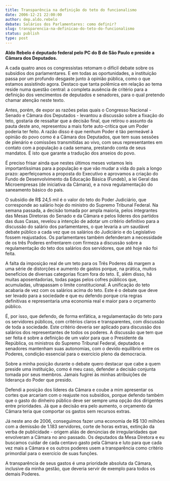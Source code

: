 ```yaml
---
title: Transparência na definição do teto do funcionalismo
date: 2006-12-21 22:00:00
author: dep.aldo.rebelo
debate: Salários dos Parlamentares: como definir?
slug: transparencia-na-definicao-do-teto-do-funcionalismo
status: publish 
type: post
---
```


**Aldo Rebelo é deputado federal pelo PC do B de São Paulo e preside a Câmara dos Deputados.**  
  
A cada quatro anos os congressistas retomam o difícil debate sobre os subsídios dos parlamentares. E em todas as oportunidades, a instituição passa por um profundo desgaste junto à opinião pública, como o que estamos assistindo agora. Destaco que tanta polêmica em relação ao tema reside numa questão central: a completa ausência de critério para a definição dos vencimentos de deputados e senadores, para o qual pretendo chamar atenção neste texto.  
  
Antes, porém, de expor as razões pelas quais o Congresso Nacional - Senado e Câmara dos Deputados - levantou a discussão sobre a fixação do teto, gostaria de ressaltar que a decisão final, que retirou o assunto da pauta deste ano, representou a mais forte auto-crítica que um Poder poderia ter feito. A razão disso é que nenhum Poder é tão permeável à opinião do povo como é a Câmara dos Deputados, que tem suas sessões de plenário e comissões transmitidas ao vivo, com seus representantes em contato com a população a cada semana, prestando conta de seus mandatos. É isto que garante a tradução dos anseios do povo.   
  
É preciso frisar ainda que nestes últimos meses votamos leis importantíssimas para a população e que vão mudar a vida do país a longo prazo: aperfeiçoamos a proposta do Executivo e aprovamos a criação do Fundo de Desenvolvimento da Educação Básica (Fundeb), a lei Geral das Microempresas (de iniciativa da Câmara), e a nova regulamentação do saneamento básico do país.   
  
O subsídio de R$ 24,5 mil é o valor do teto do Poder Judiciário, que corresponde ao salário hoje do ministro do Supremo Tribunal Federal. Na semana passada, a decisão tomada por ampla maioria, pelos integrantes das Mesas Diretoras do Senado e da Câmara e pelos líderes dos partidos das duas Casas, revelou a intenção de adotar um critério definitivo para a discussão do salário dos parlamentares, o que levaria a um saudável debate público a cada vez que os salários do Judiciário e do Legislativo fossem reajustados. Os parlamentares também defenderam a necessidade de os três Poderes enfrentarem com firmeza a discussão sobre a regulamentação do teto dos salários dos servidores, que até hoje não foi feita.   
  
A falta da imposição real de um teto para os Três Poderes dá margem a uma série de distorções e aumento de gastos porque, na prática, muitos benefícios de diversas categorias ficam fora do teto. E, além disso, há muitas aposentadorias, todas pagas pelos cofres públicos que, acumuladas, ultrapassam o limite constitucional. A unificação do teto acabaria de vez com os salários acima do teto. Este é o debate que deve ser levado para a sociedade e que eu defendo porque cria regras definitivas e representaria uma economia real e maior para o orçamento público.  
  
É, por isso, que defendo, de forma enfática, a regulamentação do teto para os servidores públicos, com critérios claros e transparentes, com discussão de toda a sociedade. Este critério deveria ser aplicado para discussão dos salários dos representantes de todos os poderes. A discussão que tem que ser feita é sobre a definição de um valor para que o Presidente da República, os ministros do Supremo Tribunal Federal, deputados e senadores mantenham suas autonomias, com o devido equilíbrio entre os Poderes, condição essencial para o exercício pleno da democracia.  
  
Sobre a minha posição durante o debate quero destacar que cabe a quem preside uma instituição, como é meu caso, defender a decisão conjunta tomada por seus membros. Jamais fugirei às minhas atribuições de liderança do Poder que presido.   
  
Defendi a posição dos líderes da Câmara e coube a mim apresentar os cortes que arcariam com o reajuste nos subsídios, porque defendo também que o gasto do dinheiro público deve ser sempre uma opção dos dirigentes entre prioridades. Já que a decisão era pelo aumento, o orçamento da Câmara teria que comportar os gastos sem recursos extras.   
  
Já neste ano de 2006, conseguimos fazer uma economia de R$ 130 milhões com a demissão de 1.183 servidores, corte de horas extras, extinção da verba de publicidade - origem aliás de denúncias de irregularidades que envolveram a Câmara no ano passado. Os deputados da Mesa Diretora e eu buscamos cuidar de cada centavo gasto pela Câmara e luto para que cada vez mais a Câmara e os outros poderes usem a transparência como critério primordial para o exercício de suas funções.   
  
A transparência de seus gastos é uma prioridade absoluta da Câmara, inclusive da minha gestão, que deveria servir de exemplo para todos os demais Poderes.
